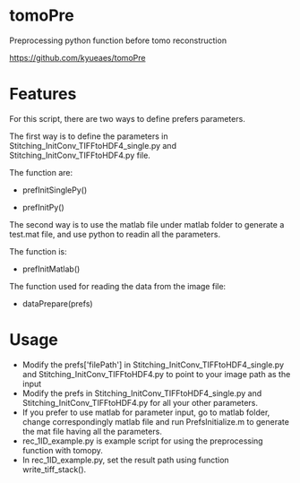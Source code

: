 tomoPre
============

Preprocessing python function before tomo reconstruction

https://github.com/kyueaes/tomoPre

Features
============



For this script, there are two ways to define prefers parameters. 

The first way is to define the parameters in Stitching_InitConv_TIFFtoHDF4_single.py and Stitching_InitConv_TIFFtoHDF4.py file.

The function are:

* prefInitSinglePy()

* prefInitPy()

The second way is to use the matlab file under matlab folder to generate a test.mat file, and use python to readin all the parameters.

The function is:

* prefInitMatlab()

The function used for reading the data from the image file:

* dataPrepare(prefs)

Usage
============
* Modify the prefs['filePath'] in Stitching_InitConv_TIFFtoHDF4_single.py and Stitching_InitConv_TIFFtoHDF4.py to point to your image path as the input
* Modify the prefs in Stitching_InitConv_TIFFtoHDF4_single.py and Stitching_InitConv_TIFFtoHDF4.py for all your other parameters.
* If you prefer to use matlab for parameter input, go to matlab folder, change correspondingly matlab file and run PrefsInitialize.m to generate the mat file having all the parameters.
* rec_1ID_example.py is example script for using the preprocessing function with tomopy.
* In rec_1ID_example.py, set the result path using function write_tiff_stack().
